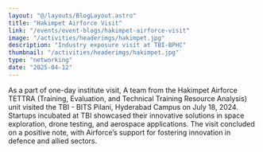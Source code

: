 ```yaml
---
layout: "@/layouts/BlogLayout.astro"
title: "Hakimpet Airforce Visit"
link: "/events/event-blogs/hakimpet-airforce-visit"
image: "/activities/headerimgs/hakimpet.jpg"
description: "Industry exposure visit at TBI-BPHC"
thumbnail: "/activities/headerimgs/hakimpet.jpg"
type: "networking"
date: "2025-04-12"
---
```

As a part of one-day institute visit, A team from the Hakimpet Airforce TETTRA (Training, Evaluation, and Technical Training Resource Analysis) unit visited the TBI - BITS Pilani, Hyderabad Campus on July 18, 2024. Startups incubated at TBI showcased their innovative solutions in space exploration, drone testing, and aerospace applications. The visit concluded on a positive note, with Airforce’s support for fostering innovation in defence and allied sectors.